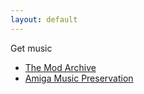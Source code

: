 ```yaml
---
layout: default
---
```


Get music

- [The Mod Archive](https://modarchive.org/)
- [Amiga Music Preservation](https://amp.dascene.net)
